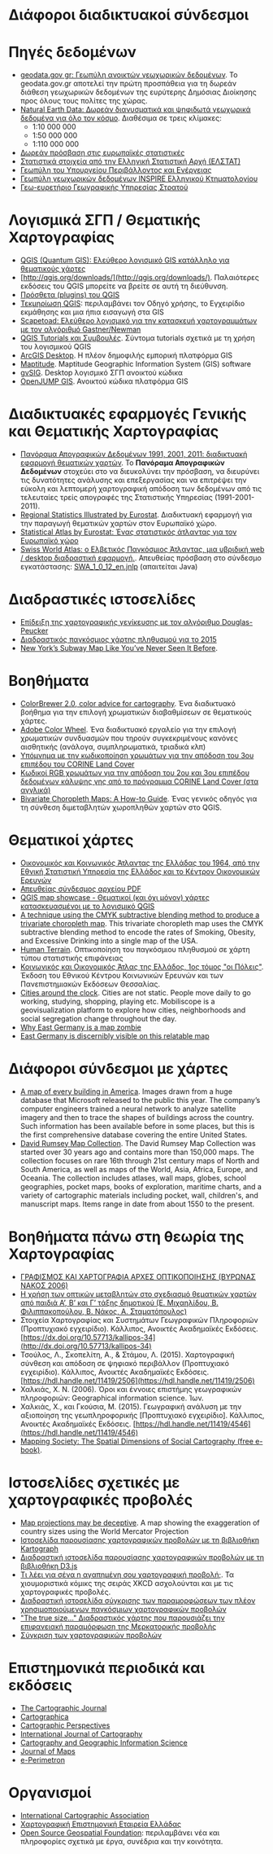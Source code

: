 # Διάφοροι διαδικτυακοί σύνδεσμοι

# Πηγές δεδομένων
- [geodata.gov gr: Γεωπύλη ανοικτών γεωχωρικών δεδομένων](http://geodata.gov.gr/geodata/). Το geodata.gov.gr αποτελεί την πρώτη προσπάθεια για τη δωρεάν διάθεση γεωχωρικών δεδομένων της ευρύτερης Δημόσιας Διοίκησης προς όλους τους πολίτες της χώρας. 
- [Natural Earth Data: Δωρεάν διανυσματικά και ψηφιδωτά γεωχωρικά δεδομένα για όλο τον κόσμο](http://www.naturalearthdata.com). Διαθέσιμα σε τρεις κλίμακες:
    - 1:10 000 000
    - 1:50 000 000
    - 1:110 000 000
- [Δωρεάν πρόσβαση στις ευρωπαϊκές στατιστικές](https://ec.europa.eu/eurostat/)
- [Στατιστικά στοιχεία από την Ελληνική Στατιστική Αρχή (ΕΛΣΤΑΤ)](http://www.statistics.gr/el/provision-of-statistical-data)  
- [Γεωπύλη του Υπουργείου Περιβάλλοντος και Ενέργειας](http://geoportal.ypen.gr/geonetwork/srv/eng/catalog.search#/home)
- [Γεωπύλη γεωχωρικών δεδομένων INSPIRE Ελληνικού Κτηματολογίου](https://www.ktimanet.gr/geoportal/catalog/main/home.page)
- [Γεω-ευρετήριο Γεωγραφικής Υπηρεσίας Στρατού](https://www.gys.gr/hmgs-geoindex.html)

# Λογισμικά ΣΓΠ / Θεματικής Χαρτογραφίας 
- [QGIS (Quantum GIS): Ελεύθερο λογισμικό GIS κατάλληλο για θεματικούς χάρτες](http://www.qgis.org/)  
- [http://qgis.org/downloads/](http://qgis.org/downloads/). Παλαιότερες εκδόσεις του QGIS μπορείτε να βρείτε σε αυτή τη διεύθυνση.
- [Πρόσθετα (plugins) του QGIS](https://plugins.qgis.org)
- [Τεκμηρίωση QGIS](https://qgis.org/en/docs/index.html): περιλαμβάνει τον Οδηγό χρήσης, το Εγχειρίδιο εκμάθησης και μια ήπια εισαγωγή στα GIS
- [Scapetoad: Ελεύθερο λογισμικό για την κατασκευή χαρτογραμμάτων με τον αλγόριθμό Gastner/Newman](http://scapetoad.choros.ch)
- [QGIS Tutorials και Συμβουλές](http://www.qgistutorials.com/el/index.html). Σύντομα tutorials σχετικά με τη χρήση του λογισμικού QGIS
- [ArcGIS Desktop](http://desktop.arcgis.com/). Η πλέον δημοφιλής εμπορική πλατφόρμα GIS
- [Maptitude](https://www.caliper.com/maptovu.htm). Maptitude Geographic Information System (GIS) software
- [gvSIG](http://www.gvsig.org/). Desktop λογισμικό ΣΓΠ ανοικτού κώδικα
- [OpenJUMP GIS](http://www.openjump.org). Ανοικτού κώδικα πλατφόρμα GIS

# Διαδικτυακές εφαρμογές Γενικής και Θεματικής Χαρτογραφίας
- [Πανόραμα Απογραφικών Δεδομένων 1991, 2001, 2011: διαδικτυακή εφαρμογή θεματικών χαρτών](https://panorama.statistics.gr). Το **Πανόραμα Απογραφικών Δεδομένων** στοχεύει στο να διευκολύνει την πρόσβαση, να διευρύνει τις δυνατότητες ανάλυσης και επεξεργασίας και να επιτρέψει την εύκολη και λεπτομερή χαρτογραφική απόδοση των δεδομένων από τις τελευταίες τρείς απογραφές της Στατιστικής Υπηρεσίας (1991-2001-2011).
- [Regional Statistics Illustrated by Eurostat](http://ec.europa.eu/eurostat/cache/RSI/#). Διαδικτυακή εφαρμογή για την παραγωγή θεματικών χαρτών στον Ευρωπαϊκό χώρο.
- [Statistical Atlas by Eurostat: Ένας στατιστικός άτλαντας για τον Ευρωπαϊκό χώρο](http://ec.europa.eu/eurostat/statistical-atlas/gis/viewer/)
- [Swiss World Atlas: ο Ελβετικός Παγκόσμιος Άτλαντας, μια υβριδική web / desktop διαδραστική εφαρμογή.](http://schweizerweltatlas.ch/?lang=en). Απευθείας πρόσβαση στο σύνδεσμο εγκατάστασης: [SWA\_1\_0\_12\_en.jnlp](http://karatlas.ethz.ch/java/atlas_version_1/SWA_1_0_12_en.jnlp) (απαιτείται Java)

# Διαδραστικές ιστοσελίδες
- [Επίδειξη της χαρτογραφικής γενίκευσης με τον αλγόριθμο Douglas-Peucker](http://mapshaper.org)
- [Διαδραστικός παγκόσμιος χάρτης πληθυσμού για το 2015](http://www.prb.org/Publications/Datasheets/2015/2015-world-population-data-sheet/world-map.aspx#map/world/population/2015)
- [New York’s Subway Map Like You’ve Never Seen It Before](https://www.nytimes.com/interactive/2019/12/02/nyregion/nyc-subway-map.html?te=1&nl=morning-briefing&emc=edit_NN_p_20191203&section=longRead?campaign_id=9&instance_id=14228&segment_id=19238&user_id=4f327731a22bb0c3feb3fdcfa68763c9&regi_id=79396641ion=longRead).

# Βοηθήματα
- [ColorBrewer 2.0, color advice for cartography](http://colorbrewer2.org/). Ένα διαδικτυακό βοήθημα για την επιλογή χρωματικών διαβαθμίσεων σε θεματικούς χάρτες.
- [Adobe Color Wheel](https://color.adobe.com/). Ένα διαδικτυακό εργαλείο για την επιλογή χρωματικών συνδυασμών που τηρούν συγκεκριμένους κανόνες αισθητικής (ανάλογα, συμπληρωματικά, τριαδικά κλπ)
- [Υπόμνημα με την κωδικοποίηση χρωμάτων για την απόδοση του 3ου επιπέδου του CORINE Land Cover](http://www.eea.europa.eu/data-and-maps/figures/corine-land-cover-2006-by-country/legend)
- [Κωδικοί RGB χρωμάτων για την απόδοση του 2ου και 3ου επιπέδου δεδομένων κάλυψης γης από το πρόγραμμα CORINE Land Cover (στα αγγλικά)](http://sia.eionet.europa.eu/CLC2006/CLC_Legeng.pdf)
- [Bivariate Choropleth Maps: A How-to Guide](http://www.joshuastevens.net/cartography/make-a-bivariate-choropleth-map/). Ένας γενικός οδηγός για τη σύνθεση διμεταβλητών χωροπληθών χαρτών στο QGIS.

# Θεματικοί χάρτες
- [Οικονομικός και Κοινωνικός Άτλαντας της Ελλάδας του 1964, από την Εθνική Στατιστική Υπηρεσία της Ελλάδος και το Κέντρον Οικονομικών Ερευνών](http://dlib.statistics.gr/portal/page/portal/ESYE/showmapdetails?p_id=11888778&p_derive=map)
- [Απευθείας σύνδεσμος αρχείου PDF](http://dlib.statistics.gr/Map/GRESYE_04_0003_00001.pdf)
- [QGIS map showcase - Θεματικοί (και όχι μόνον) χάρτες κατασκευασμένοι με το λογισμικό QGIS](https://www.flickr.com/groups/qgis/)
- [A technique using the CMYK subtractive blending method to produce a trivariate choropleth map](https://adventuresinmapping.com/2018/10/31/cmyk-vice/). This trivariate choropleth map uses the CMYK subtractive blending method to encode the rates of Smoking, Obesity, and Excessive Drinking into a single map of the USA.
- [Human Terrain](https://pudding.cool/2018/10/city_3d/?). Οπτικοποίηση του παγκόσμιου πληθυσμού σε χάρτη τύπου στατιστικής επιφάνειας
- [Κοινωνικός και Οικονομικός Άτλας της Ελλάδος, 1ος τόμος "οι Πόλεις"](http://www.ekke.gr/open_books/atlas.pdf). Έκδοση του Εθνικού Κέντρου Κοινωνικών Ερευνών και των Πανεπιστημιακών Εκδόσεων Θεσσαλίας.
- [Cities around the clock](https://mobiliscope.parisgeo.cnrs.fr/en). Cities are not static. People move daily to go working, studying, shopping, playing etc. Mobiliscope is a geovisualization platform to explore how cities, neighborhoods and social segregation change throughout the day.
- [Why East Germany is a map zombie](https://bigthink.com/strange-maps/east-germany/?utm_medium=Social&utm_source=Facebook#Echobox=1608740447)
- [East Germany is discernibly visible on this relatable map](https://www.facebook.com/groups/574393296263130)

# Διάφοροι σύνδεσμοι με χάρτες
- [A map of every building in America](https://www.nytimes.com/interactive/2018/10/12/us/map-of-every-building-in-the-united-states.html). Images drawn from a huge database that Microsoft released to the public this year. The company’s computer engineers trained a neural network to analyze satellite imagery and then to trace the shapes of buildings across the country. Such information has been available before in some places, but this is the first comprehensive database covering the entire United States.
- [David Rumsey Map Collection](https://www.davidrumsey.com). The David Rumsey Map Collection was started over 30 years ago and contains more than 150,000 maps. The collection focuses on rare 16th through 21st century maps of North and South America, as well as maps of the World, Asia, Africa, Europe, and Oceania. The collection includes atlases, wall maps, globes, school geographies, pocket maps, books of exploration, maritime charts, and a variety of cartographic materials including pocket, wall, children's, and manuscript maps. Items range in date from about 1550 to the present.

# Βοηθήματα πάνω στη θεωρία της Χαρτογραφίας
- [ΓΡΑΦΙΣΜΟΣ ΚΑΙ ΧΑΡΤΟΓΡΑΦΙΑ ΑΡΧΕΣ ΟΠΤΙΚΟΠΟΙΗΣΗΣ (ΒΥΡΩΝΑΣ ΝΑΚΟΣ 2006)](http://portal.survey.ntua.gr/main/courses/cartography/themcarto/yliko/thema_visual.pdf)
- [Η χρήση των οπτικών μεταβλητών στο σχεδιασμό θεματικών χαρτών από παιδιά Α’, Β’ και Γ’ τάξης δημοτικού (Ε. Μιχαηλίδου, Β. Φιλιππακοπούλου, Β. Νάκος, Α. Σταματόπουλος)](http://users.ntua.gr/bnakos/Data/Section%205-6/Pub_5-6-27.pdf)  
- Στοιχεία Χαρτογραφίας και Συστημάτων Γεωγραφικών Πληροφοριών (Προπτυχιακό εγχειρίδιο). Κάλλιπος, Ανοικτές Ακαδημαϊκές Εκδόσεις. [https://dx.doi.org/10.57713/kallipos-34](http://dx.doi.org/10.57713/kallipos-34)
- Τσούλος, Λ., Σκοπελίτη, Α., & Στάμου, Λ. (2015). Χαρτογραφική σύνθεση και απόδοση σε ψηφιακό περιβάλλον (Προπτυχιακό εγχειρίδιο). Κάλλιπος, Ανοικτές Ακαδημαϊκές Εκδόσεις. [https://hdl.handle.net/11419/2506](https://hdl.handle.net/11419/2506)
- Χαλκιάς, Χ. Ν. (2006). Όροι και έννοιες επιστήμης γεωγραφικών πληροφοριών: Geographical information science. Ίων.
- Χαλκιάς, Χ., και Γκούσια, Μ. (2015). Γεωγραφική ανάλυση με την αξιοποίηση της γεωπληροφορικής [Προπτυχιακό εγχειρίδιο]. Κάλλιπος, Ανοικτές Ακαδημαϊκές Εκδόσεις. [https://hdl.handle.net/11419/4546](https://hdl.handle.net/11419/4546)
- [Mapping Society: The Spatial Dimensions of Social Cartography (free e-book)](https://www.ucl.ac.uk/ucl-press/browse-books/mapping-society). 

# Ιστοσελίδες σχετικές με χαρτογραφικές προβολές
- [Map projections may be deceptive](https://mapsontheweb.zoom-maps.com/image/179148356985). A map showing the exaggeration of country sizes using the World Mercator Projection
- [Ιστοσελίδα παρουσίασης χαρτογραφικών προβολών με τη βιβλιοθήκη Kartograph](http://kartograph.org/showcase/projections/)  
- [Διαδραστική ιστοσελίδα παρουσίασης χαρτογραφικών προβολών με τη βιβλιοθήκη D3.js](http://www.jasondavies.com/maps/transition/)
- [Τι λέει για σένα η αγαπημένη σου χαρτογραφική προβολή;](http://xkcd.com/977/). Τα χιουμοριστικά κόμικς της σειράς XKCD ασχολούνται και με τις χαρτογραφικές προβολές.
- [Διαδραστική ιστοσελίδα σύγκρισης των παραμορφώσεων των πλέον χρησιμοποιούμενων παγκόσμιων χαρτογραφικών προβολών](http://bl.ocks.org/syntagmatic/raw/ba569633d51ebec6ec6e/)  
- ["The true size..." Διαδραστικός χάρτης που παρουσιάζει την επιφανειακή παραμόρφωση της Μερκατορικής προβολής](http://thetruesize.com/#?borders=1~!MTY5NzYwNDI.MjE0MjkwNg*MzEzNTgzNjk(NjEzMzc2MA~!CONTIGUOUS_US*OTM4NTk2Mg.MjQ2Mzk1MTA(MTc1)Mg~!IN*NTI2NDA1MQ.Nzg2MzQyMQ)MQ~!CN*OTkyMTY5Nw.NzMxNDcwNQ(MjI1)MA)  
- [Σύγκριση των χαρτογραφικών προβολών](http://map-projections.net/index.php)  

# Επιστημονικά περιοδικά και εκδόσεις
- [The Cartographic Journal](http://tandfonline.com/loi/ycaj20)  
- [Cartographica](http://utpjournals.press/loi/cart)  
- [Cartographic Perspectives](http://cartographicperspectives.org/)  
- [International Journal of Cartography](http://tandfonline.com/loi/tica20)  
- [Cartography and Geographic Information Science](http://tandfonline.com/loi/tcag20)  
- [Journal of Maps](http://tandfonline.com/loi/tjom20)  
- [e-Perimetron](http://www.e-perimetron.org)  

# Οργανισμοί
- [International Cartographic Association](http://icaci.org/)  
- [Xαρτογραφική Επιστημονική Εταιρεία Ελλάδας](http://xeee.web.auth.gr)  
- [Open Source Geospatial Foundation](https://www.osgeo.org/): περιλαμβάνει νέα και πληροφορίες σχετικά με έργα, συνέδρια και την κοινότητα.
